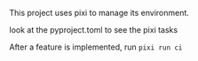This project uses pixi to manage its environment.

look at the pyproject.toml to see the pixi tasks

After a feature is implemented, run `pixi run ci`
